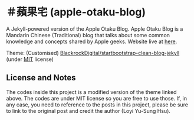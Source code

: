 # ＃蘋果宅 (apple-otaku-blog)

A Jekyll-powered version of the Apple Otaku Blog. Apple Otaku Blog is a Mandarin Chinese (Traditional) blog that talks about some common knowledge and concepts shared by Apple geeks. Website live at [here](https://otaku-blog.loyi.dev/).

Theme: (Customised) [BlackrockDigital/startbootstrap-clean-blog-jekyll](https://github.com/BlackrockDigital/startbootstrap-clean-blog-jekyll) (under [MIT](https://github.com/BlackrockDigital/startbootstrap-clean-blog-jekyll/blob/gh-pages/LICENSE) license)

## License and Notes

The codes inside this project is a modified version of the theme linked above. The codes are under MIT license so you are free to use those. If, in any case, you need to reference to the posts in this project, please be sure to link to the original post and credit the author (Loyi Yu-Sung Hsu).